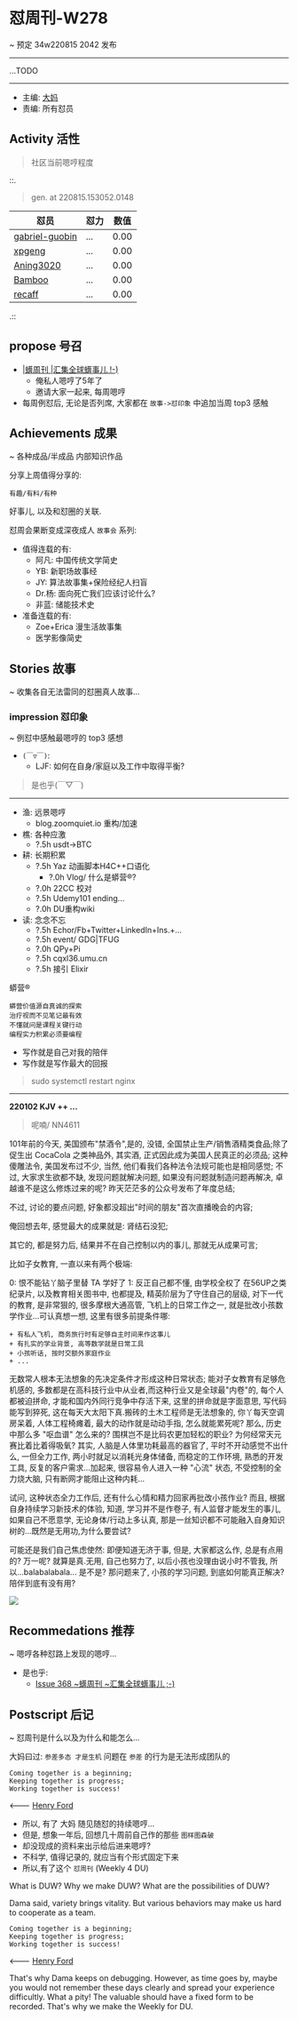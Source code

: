# 怼周刊-W278
~ 预定 34w220815 2042 发布

-----------------------------------------
...TODO


-----------------------------------------

- 主编: [大妈](http://du.zoomquiet.io/2014-02/ac0-zq/)
- 责编: 所有怼员

## Activity 活性
> 社区当前嗯哼程度


::.

> gen. at 220815.153052.0148 

 怼员 | 怼力 | 数值 
---- | ---- | ----
[gabriel-guobin](https://du.101.camp/PoDU/v1/gabriel-guobin/) | ... | 0.00
[xpgeng](https://du.101.camp/PoDU/v1/xpgeng/) | ... | 0.00
[Aning3020](https://du.101.camp/PoDU/v1/aning3020/) | ... | 0.00
[Bamboo](https://du.101.camp/PoDU/v1/bamboo/) | ... | 0.00
[recaff](https://du.101.camp/PoDU/v1/recaff/) | ... | 0.00

.::


## propose 号召

- [|蠎周刊 |汇集全球蠎事儿 !-)](http://weekly.pychina.org/archives.html)
    + 俺私人嗯哼了5年了
    + 邀请大家一起来, 每周嗯哼
- 每周例怼后, 无论是否列席, 大家都在 `故事->怼印象` 中追加当周 top3 感触



## Achievements 成果 
~ 各种成品/半成品 内部知识作品


      
分享上周值得分享的:

    有趣/有料/有种 

好事儿, 以及和怼圈的关联.

怼周会果断变成深夜成人 `故事会` 系列:

+ 值得连载的有:
    * 阿凡: 中国传统文学简史
    * YB: 新职场故事经
    * JY: 算法故事集+保险经纪人扫盲
    * Dr.杨: 面向死亡我们应该讨论什么?
    * 非蓝: 储能技术史
+ 准备连载的有:
    * Zoe+Erica 漫生活故事集
    * 医学影像简史


      
## Stories 故事 
~ 收集各自无法雷同的怼圈真人故事...



### impression 怼印象 
~ 例怼中感触最嗯哼的 top3 感想

- `(￣▽￣)`:
    + LJF: 如何在自身/家庭以及工作中取得平衡?


> 是也乎(￣▽￣)
-------------------------------------

- 渔: 远景嗯哼
    + blog.zoomquiet.io 重构/加速
- 樵: 各种应激
    + ?.5h usdt->BTC
- 耕: 长期积累
    + ?.5h Yaz 动画脚本H4C++口语化
        * ?.0h Vlog/ 什么是蟒营®?
    + ?.0h 22CC 校对
    + ?.5h Udemy101 ending...
    + ?.0h DU重构wiki
- 读: 念念不忘
    + ?.5h Echor/Fb+Twitter+LinkedIn+Ins.+...
    + ?.5h event/ GDG|TFUG
    + ?.0h QPy+Pi 
    + ?.5h cqxl36.umu.cn
    + ?.5h 接引 Elixir

蟒营®

    蟒营价值源自真诚的探索
    治疗视而不见笔记最有效
    不懂就问是课程关键行动
    编程实力积累必须要编程

- 写作就是自己对我的陪伴
- 写作就是写作最大的回报

> sudo systemctl restart nginx



---------------------------------------------------
**220102 KJV ++ ...**

> 呢喃/ NN4611





101年前的今天, 美国颁布"禁酒令",是的, 没错, 全国禁止生产/销售酒精类食品;除了促生出 CocaCola 之类神品外, 其实酒, 正式因此成为美国人民真正的必须品; 这种傻雕法令, 美国发布过不少, 当然, 他们看我们各种法令法规可能也是相同感觉; 不过, 大家求生欲都不缺, 发现问题就解决问题, 如果没有问题就制造问题再解决, 卓越谁不是这么修炼过来的呢?
昨天茫茫多的公众号发布了年度总结;

不过, 讨论的要点问题, 好象都没超出"时间的朋友"首次直播晚会的内容;

俺回想去年, 感觉最大的成果就是: 肾结石没犯;

其它的, 都是努力后, 结果并不在自己控制以内的事儿, 那就无从成果可言;

比如子女教育, 一直以来有两个极端:

0: 恨不能钻丫脑子里替 TA 学好了
1: 反正自己都不懂, 由学校全权了
在56UP之类纪录片, 以及教育相关图书中, 也都提及, 精英阶层为了守住自己的层级, 对下一代的教育, 是非常狠的, 很多摩根大通高管, 飞机上的日常工作之一, 就是批改小孩数学作业...可认真想一想, 这里有很多前提条件哪:

    + 有私人飞机, 商务旅行时有足够自主时间来作这事儿
    + 有扎实的学业背景, 高等数学就是日常工具
    + 小孩听话, 按时交额外家庭作业
    + ...

无数常人根本无法想象的先决定条件才形成这种日常状态;
能对子女教育有足够危机感的, 多数都是在高科技行业中从业者,而这种行业又是全球最"内卷"的, 每个人都被迫拼命, 才能和国内外同行竞争中存活下来, 这里的拼命就是字面意思, 写代码能写到猝死, 这在每天大太阳下真.搬砖的土木工程师是无法想象的, 你丫每天空调房呆着, 人体工程椅瘫着, 最大的动作就是动动手指, 怎么就能累死呢? 那么, 历史中那么多 "呕血谱" 怎么来的? 围棋岂不是比码农更加轻松的职业? 为何经常天元赛比着比着得吸氧? 其实, 人脑是人体里功耗最高的器官了, 平时不开动感觉不出什么, 一但全力工作, 两小时就足以消耗光身体储备, 而稳定的工作环境, 熟悉的开发工具, 反复的客户需求...加起来, 很容易令人进入一种 "心流" 状态, 不受控制的全力烧大脑, 只有断网才能阻止这种内耗...

试问, 这种状态全力工作后, 还有什么心情和精力回家再批改小孩作业?
而且, 根据自身持续学习新技术的体验, 知道, 学习并不是作卷子, 有人监督才能发生的事儿, 如果自己不愿意学, 无论身体/行动上多认真, 那是一丝知识都不可能融入自身知识树的...既然是无用功,为什么要尝试?

可能还是我们自己焦虑使然:
即便知道无济于事, 但是, 大家都这么作, 总是有点用的? 万一呢? 就算是真.无用, 自己也努力了, 以后小孩也没理由说小时不管我, 所以...balabalabala...
是不是?
那问题来了, 小孩的学习问题, 到底如何能真正解决?
陪伴到底有没有用?
​


![](https://ipic.zoomquiet.top/2022-01-01-zq42-today-card-2201.002.jpeg)



## Recommedations 推荐 
~ 嗯哼各种怼路上发现的嗯哼...

- 是也乎:
    + [Issue 368 ~蠎周刊 ~汇集全球蠎事儿 ;-)](http://weekly.pychina.org/issue/issue-368.html)


## Postscript 后记 
~ 怼周刊是什么以及为什么和能怎么...

大妈曰过: `参差多态 才是生机`
问题在 `参差` 的行为是无法形成团队的

    Coming together is a beginning; 
    Keeping together is progress; 
    Working together is success!

<--- [Henry Ford](https://www.brainyquote.com/quotes/quotes/h/henryford121997.html)

- 所以, 有了 大妈 随见随怼的持续嗯哼...
- 但是, 想象一年后, 回想几十周前自己作的那些 `图样图森破` 
- 却没现成的资料来出示给后进来嗯哼?
- 不科学, 值得记录的, 就应当有个形式固定下来
- 所以,有了这个 `怼周刊` (Weekly 4 DU)

What is DUW?
Why we make DUW?
What are the possibilities of DUW?

Dama said, variety brings vitality.
But various behaviors may make us hard to cooperate as a team.

    Coming together is a beginning; 
    Keeping together is progress; 
    Working together is success!

<--- [Henry Ford](https://www.brainyquote.com/quotes/quotes/h/henryford121997.html)

That's why Dama keeps on debugging.
However, as time goes by, maybe you would not remember these days clearly and spread your experience difficultly.
What a pity!
The valuable should have a fixed form to be recorded.
That's why we make the Weekly for DU.

